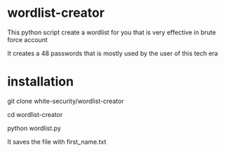 # wordlist-creator
This python script create a wordlist for you that  is very effective in brute force account

It creates a 48 passwords that is mostly used by the user of this tech era

# installation

git clone white-security/wordlist-creator

cd wordlist-creator

python wordlist.py

It saves the file with first_name.txt
